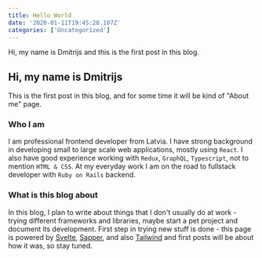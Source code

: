 ```yaml
---
title: Hello World
date: '2020-01-11T19:45:28.107Z'
categories: ['Uncategorized']
---
```


Hi, my name is Dmitrijs and this is the first post in this blog.

<!-- more -->

## Hi, my name is Dmitrijs

This is the first post in this blog, and for some time it will be kind of "About me" page.

### Who I am

I am professional frontend developer from Latvia. I have strong background in developing small to large scale web applications, mostly using `React`. I also have good experience working with `Redux`, `GraphQL`, `Typescript`, not to mention `HTML & CSS`.
At my everyday work I am on the road to fullstack developer with `Ruby on Rails` backend.

### What is this blog about

In this blog, I plan to write about things that I don't usually do at work - trying different frameworks and libraries, maybe start a pet project and document its development.
First step in trying new stuff is done - this page is powered by [Svelte](https://svelte.dev), [Sapper](https://sapper.svelte.dev), and also [Tailwind](https://tailwindcss.com) and first posts will be about how it was, so stay tuned.
